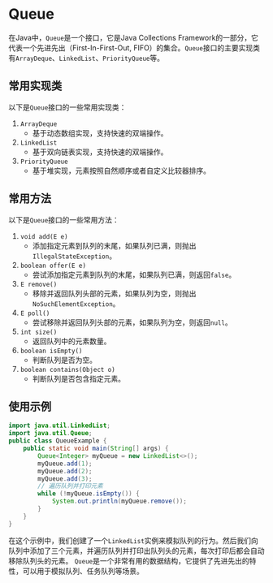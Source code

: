 # Queue

在Java中，`Queue`是一个接口，它是Java Collections Framework的一部分，它代表一个先进先出（First-In-First-Out, FIFO）的集合。`Queue`接口的主要实现类有`ArrayDeque`、`LinkedList`、`PriorityQueue`等。

## 常用实现类

以下是`Queue`接口的一些常用实现类：
1. `ArrayDeque`
   - 基于动态数组实现，支持快速的双端操作。
2. `LinkedList`
   - 基于双向链表实现，支持快速的双端操作。
3. `PriorityQueue`
   - 基于堆实现，元素按照自然顺序或者自定义比较器排序。
## 常用方法

以下是`Queue`接口的一些常用方法：
1. `void add(E e)`
   - 添加指定元素到队列的末尾，如果队列已满，则抛出`IllegalStateException`。
2. `boolean offer(E e)`
   - 尝试添加指定元素到队列的末尾，如果队列已满，则返回`false`。
3. `E remove()`
   - 移除并返回队列头部的元素，如果队列为空，则抛出`NoSuchElementException`。
4. `E poll()`
   - 尝试移除并返回队列头部的元素，如果队列为空，则返回`null`。
5. `int size()`
   - 返回队列中的元素数量。
6. `boolean isEmpty()`
   - 判断队列是否为空。
7. `boolean contains(Object o)`
   - 判断队列是否包含指定元素。
## 使用示例

```java
import java.util.LinkedList;
import java.util.Queue;
public class QueueExample {
    public static void main(String[] args) {
        Queue<Integer> myQueue = new LinkedList<>();
        myQueue.add(1);
        myQueue.add(2);
        myQueue.add(3);
        // 遍历队列并打印元素
        while (!myQueue.isEmpty()) {
            System.out.println(myQueue.remove());
        }
    }
}
```
在这个示例中，我们创建了一个`LinkedList`实例来模拟队列的行为。然后我们向队列中添加了三个元素，并遍历队列并打印出队列头的元素，每次打印后都会自动移除队列头的元素。
`Queue`是一个非常有用的数据结构，它提供了先进先出的特性，可以用于模拟队列、任务队列等场景。